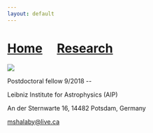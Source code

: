```yaml
---
layout: default
---
```

# [Home](index)  &nbsp; &nbsp;  [Research](Research)

![][picture]

[picture]: pic.jpg

Postdoctoral fellow 9/2018 --

Leibniz Institute for Astrophysics (AIP)

An der Sternwarte 16, 14482 Potsdam, Germany

mshalaby@live.ca
